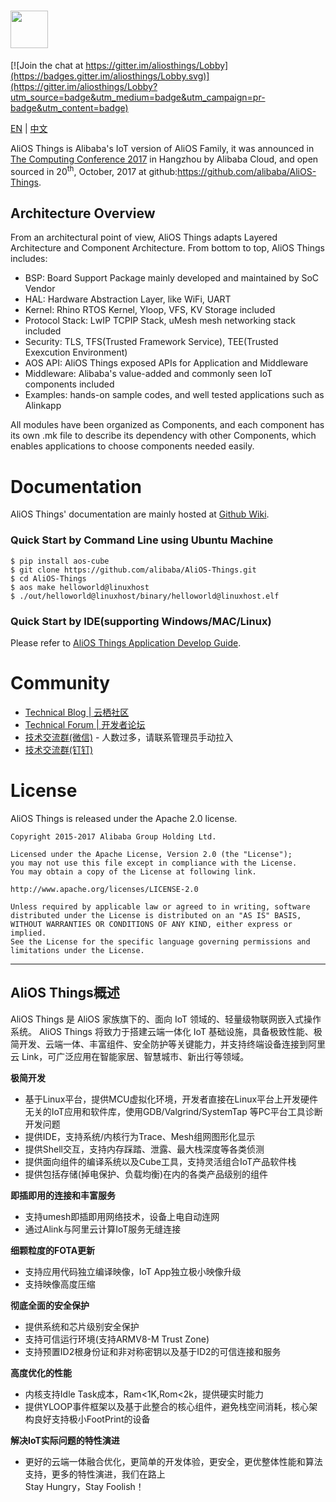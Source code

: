 # <img src="http://o7spigzvd.bkt.clouddn.com/aos-logo-compact-1502x272.png" height="60">

[![Join the chat at https://gitter.im/aliosthings/Lobby](https://badges.gitter.im/aliosthings/Lobby.svg)](https://gitter.im/aliosthings/Lobby?utm_source=badge&utm_medium=badge&utm_campaign=pr-badge&utm_content=badge)  

[EN](#alios-things) | [中文](#alios-things概述)

AliOS Things is Alibaba's IoT version of AliOS Family, it was announced in [The Computing Conference 2017](https://yunqi.aliyun.com) in Hangzhou by Alibaba Cloud, and open sourced in 20<sup>th</sup>, October, 2017 at github:https://github.com/alibaba/AliOS-Things.

## Architecture Overview

From an architectural point of view, AliOS Things adapts Layered Architecture and Component Architecture. From bottom to top, AliOS Things includes:

- BSP: Board Support Package mainly developed and maintained by SoC Vendor
- HAL: Hardware Abstraction Layer, like WiFi, UART
- Kernel: Rhino RTOS Kernel, Yloop, VFS, KV Storage included
- Protocol Stack: LwIP TCPIP Stack, uMesh mesh networking stack included
- Security: TLS, TFS(Trusted Framework Service), TEE(Trusted Exexcution Environment)
- AOS API: AliOS Things exposed APIs for Application and Middleware
- Middleware: Alibaba's value-added and commonly seen IoT components included
- Examples: hands-on sample codes, and well tested applications such as Alinkapp

All modules have been organized as Components, and each component has its own .mk file to describe its dependency with other Components, which enables applications to choose components needed easily.

# Documentation

AliOS Things' documentation are mainly hosted at [Github Wiki](https://github.com/alibaba/AliOS-Things/wiki).

### Quick Start by Command Line using Ubuntu Machine

```shell
$ pip install aos-cube
$ git clone https://github.com/alibaba/AliOS-Things.git
$ cd AliOS-Things
$ aos make helloworld@linuxhost
$ ./out/helloworld@linuxhost/binary/helloworld@linuxhost.elf
```

### Quick Start by IDE(supporting Windows/MAC/Linux)

Please refer to [AliOS Things Application Develop Guide](https://github.com/alibaba/AliOS-Things/wiki/AliOS-Things-APP-DEV-Guide).

# Community

  * [Technical Blog | 云栖社区](https://yq.aliyun.com/teams/184)
  * [Technical Forum | 开发者论坛](https://bbs.aliyun.com/thread/410.html)
  * [技术交流群(微信)](http://o7spigzvd.bkt.clouddn.com/qr_wechat_100+.jpeg) - 人数过多，请联系管理员手动拉入
  * [技术交流群(钉钉)](http://o7spigzvd.bkt.clouddn.com/qr_dingtalk_github.png)

# License

  AliOS Things is released under the Apache 2.0 license.

    Copyright 2015-2017 Alibaba Group Holding Ltd.

    Licensed under the Apache License, Version 2.0 (the "License");
    you may not use this file except in compliance with the License.
    You may obtain a copy of the License at following link.
    
    http://www.apache.org/licenses/LICENSE-2.0
    
    Unless required by applicable law or agreed to in writing, software
    distributed under the License is distributed on an "AS IS" BASIS,
    WITHOUT WARRANTIES OR CONDITIONS OF ANY KIND, either express or implied.
    See the License for the specific language governing permissions and
    limitations under the License.

------

## AliOS Things概述

AliOS Things 是 AliOS 家族旗下的、面向 IoT 领域的、轻量级物联网嵌入式操作系统。 AliOS Things 将致力于搭建云端一体化 IoT 基础设施，具备极致性能、极简开发、云端一体、丰富组件、安全防护等关键能力，并支持终端设备连接到阿里云 Link，可广泛应用在智能家居、智慧城市、新出行等领域。

**极简开发**  

- 基于Linux平台，提供MCU虚拟化环境，开发者直接在Linux平台上开发硬件无关的IoT应用和软件库，使用GDB/Valgrind/SystemTap 等PC平台工具诊断开发问题
- 提供IDE，支持系统/内核行为Trace、Mesh组网图形化显示  
- 提供Shell交互，支持内存踩踏、泄露、最大栈深度等各类侦测  
- 提供面向组件的编译系统以及Cube工具，支持灵活组合IoT产品软件栈  
- 提供包括存储(掉电保护、负载均衡)在内的各类产品级别的组件

**即插即用的连接和丰富服务**  

- 支持umesh即插即用网络技术，设备上电自动连网  
- 通过Alink与阿里云计算IoT服务无缝连接

**细颗粒度的FOTA更新**  

- 支持应用代码独立编译映像，IoT App独立极小映像升级  
- 支持映像高度压缩

**彻底全面的安全保护**

- 提供系统和芯片级别安全保护  
- 支持可信运行环境(支持ARMV8-M Trust Zone)  
- 支持预置ID2根身份证和非对称密钥以及基于ID2的可信连接和服务

**高度优化的性能**

- 内核支持Idle Task成本，Ram<1K,Rom<2k，提供硬实时能力  
- 提供YLOOP事件框架以及基于此整合的核心组件，避免栈空间消耗，核心架构良好支持极小FootPrint的设备

**解决IoT实际问题的特性演进**

- 更好的云端一体融合优化，更简单的开发体验，更安全，更优整体性能和算法支持，更多的特性演进，我们在路上  
  Stay Hungry，Stay Foolish！
